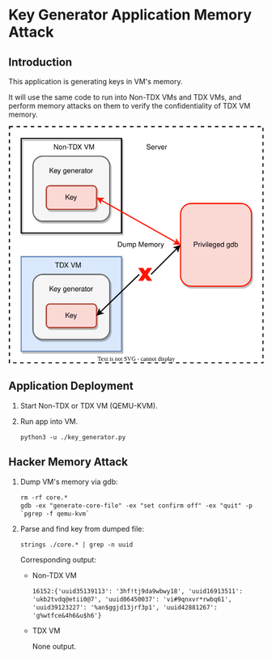 # Key Generator Application Memory Attack

## Introduction

This application is generating keys in VM's memory.

It will use the same code to run into Non-TDX VMs and TDX VMs, and perform memory attacks on them to verify the confidentiality of TDX VM memory.

![](key_generator.svg)

## Application Deployment

1. Start Non-TDX or TDX VM (QEMU-KVM).

2. Run app into VM.

    ```
    python3 -u ./key_generator.py
    ```

## Hacker Memory Attack

1. Dump VM's memory via gdb:
    ```
    rm -rf core.*
    gdb -ex "generate-core-file" -ex "set confirm off" -ex "quit" -p `pgrep -f qemu-kvm`
    ```

2. Parse and find key from dumped file:
    ```
    strings ./core.* | grep -n uuid
    ```

    Corresponding output:

    - Non-TDX VM
        ```
        16152:{'uuid35139113': '3hf!tj9da9wbwy18', 'uuid16913511': 'ukb2tvdq@etii0@7', 'uuid06450037': 'vi#9qnxvr*rwbq61', 'uuid39123227': '%an$ggjd13jrf3p1', 'uuid42881267': 'g%wtfce&4h6&u$h6'}
        ```
    - TDX VM

        None output.